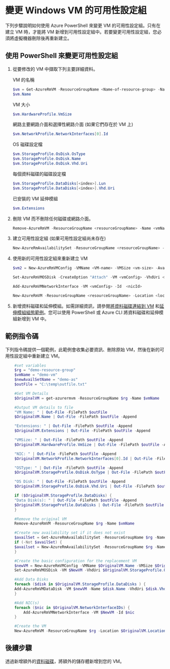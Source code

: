 <properties
	pageTitle="變更 VM 可用性設定組 | Microsoft Azure"
	description="了解如何使用 Azure PowerShell 和 Resource Manager 部署模型來變更虛擬機器的可用性設定組。"
	keywords=""
	services="virtual-machines-windows"
	documentationCenter=""
	authors="Drewm3"
	manager="timlt"
	editor=""
	tags="azure-resource-manager"/>
<tags
	ms.service="virtual-machines-windows"
	ms.workload="infrastructure-services"
	ms.tgt_pltfrm="vm-windows"
	ms.devlang="na"
	ms.topic="article"
	ms.date="09/15/2016"
	ms.author="drewm"/>



# 變更 Windows VM 的可用性設定組

下列步驟說明如何使用 Azure PowerShell 來變更 VM 的可用性設定組。只有在建立 VM 時，才能將 VM 新增到可用性設定組中。若要變更可用性設定組，您必須將虛擬機器刪除後再重新建立。

## 使用 PowerShell 來變更可用性設定組

1. 從要修改的 VM 中擷取下列主要詳細資料。

	VM 的名稱
	
	```powershell
	$vm = Get-AzureRmVM -ResourceGroupName <Name-of-resource-group> -Name <name-of-VM>
	$vm.Name
	```
 
	VM 大小
	
	```powershell
	$vm.HardwareProfile.VmSize
	```

	網路主要網路介面和選擇性網路介面 (如果它們存在於 VM 上)
	
	```powershell
	$vm.NetworkProfile.NetworkInterfaces[0].Id
	```

	OS 磁碟設定檔

	```powershell
	$vm.StorageProfile.OsDisk.OsType
	$vm.StorageProfile.OsDisk.Name
	$vm.StorageProfile.OsDisk.Vhd.Uri
	```

	每個資料磁碟的磁碟設定檔
	
	```powershell
	$vm.StorageProfile.DataDisks[<index>].Lun
	$vm.StorageProfile.DataDisks[<index>].Vhd.Uri
	```

	已安裝的 VM 延伸模組
	
	```powershell
	$vm.Extensions
	```

2. 刪除 VM 而不刪除任何磁碟或網路介面。

	```powershell
	Remove-AzureRmVM -ResourceGroupName <resourceGroupName> -Name <vmName> 
	```

3. 建立可用性設定組 (如果可用性設定組尚未存在)

	```powershell
	New-AzureRmAvailabilitySet -ResourceGroupName <resourceGroupName> -Name <availabilitySetName> -Location "<location>" 
	```

4. 使用新的可用性設定組來重新建立 VM

	```powershell
	$vm2 = New-AzureRmVMConfig -VMName <VM-name> -VMSize <vm-size> -AvailabilitySetId <availability-set-id>

	Set-AzureRmVMOSDisk -CreateOption "Attach" -VM <vmConfig> -VhdUri <osDiskURI> -Name <osDiskName> [-Windows | -Linux]

	Add-AzureRmVMNetworkInterface -VM <vmConfig> -Id  <nicId> 

	New-AzureRmVM -ResourceGroupName <resourceGroupName> -Location <location> -VM <vmConfig>
	``` 

5. 新增資料磁碟和延伸模組。如需詳細資訊，請參閱[將資料磁碟連結到 VM](virtual-machines-windows-attach-disk-portal.md) 和[延伸模組組態範例](virtual-machines-windows-extensions-configuration-samples.md)。您可以使用 PowerShell 或 Azure CLI 將資料磁碟和延伸模組新增到 VM 中。

## 範例指令碼

下列指令碼提供一個範例，此範例會收集必要資訊、刪除原始 VM，然後在新的可用性設定組中重新建立 VM。

```powershell
	#set variables
	$rg = "demo-resource-group"
	$vmName = "demo-vm"
	$newAvailSetName = "demo-as"
	$outFile = "C:\temp\outfile.txt"

	#Get VM Details
	$OriginalVM = get-azurermvm -ResourceGroupName $rg -Name $vmName

	#Output VM details to file
	"VM Name: " | Out-File -FilePath $outFile 
	$OriginalVM.Name | Out-File -FilePath $outFile -Append

	"Extensions: " | Out-File -FilePath $outFile -Append
	$OriginalVM.Extensions | Out-File -FilePath $outFile -Append

	"VMSize: " | Out-File -FilePath $outFile -Append
	$OriginalVM.HardwareProfile.VmSize | Out-File -FilePath $outFile -Append

	"NIC: " | Out-File -FilePath $outFile -Append
	$OriginalVM.NetworkProfile.NetworkInterfaces[0].Id | Out-File -FilePath $outFile -Append

	"OSType: " | Out-File -FilePath $outFile -Append
	$OriginalVM.StorageProfile.OsDisk.OsType | Out-File -FilePath $outFile -Append

	"OS Disk: " | Out-File -FilePath $outFile -Append
	$OriginalVM.StorageProfile.OsDisk.Vhd.Uri | Out-File -FilePath $outFile -Append

	if ($OriginalVM.StorageProfile.DataDisks) {
    "Data Disk(s): " | Out-File -FilePath $outFile -Append
    $OriginalVM.StorageProfile.DataDisks | Out-File -FilePath $outFile -Append
	}

	#Remove the original VM
	Remove-AzureRmVM -ResourceGroupName $rg -Name $vmName

	#Create new availability set if it does not exist
	$availSet = Get-AzureRmAvailabilitySet -ResourceGroupName $rg -Name $newAvailSetName -ErrorAction Ignore
	if (-Not $availSet) {
    $availset = New-AzureRmAvailabilitySet -ResourceGroupName $rg -Name $newAvailSetName -Location $OriginalVM.Location
	}

	#Create the basic configuration for the replacement VM
	$newVM = New-AzureRmVMConfig -VMName $OriginalVM.Name -VMSize $OriginalVM.HardwareProfile.VmSize -AvailabilitySetId $availSet.Id
	Set-AzureRmVMOSDisk -VM $NewVM -VhdUri $OriginalVM.StorageProfile.OsDisk.Vhd.Uri  -Name $OriginalVM.Name -CreateOption Attach -Windows

	#Add Data Disks
	foreach ($disk in $OriginalVM.StorageProfile.DataDisks ) { 
    Add-AzureRmVMDataDisk -VM $newVM -Name $disk.Name -VhdUri $disk.Vhd.Uri -Caching $disk.Caching -Lun $disk.Lun -CreateOption Attach -DiskSizeInGB $disk.DiskSizeGB
	}

	#Add NIC(s)
	foreach ($nic in $OriginalVM.NetworkInterfaceIDs) {
		Add-AzureRmVMNetworkInterface -VM $NewVM -Id $nic
	}

	#Create the VM
	New-AzureRmVM -ResourceGroupName $rg -Location $OriginalVM.Location -VM $NewVM -DisableBginfoExtension
```

## 後續步驟

透過新增額外的[資料磁碟](virtual-machines-windows-attach-disk-portal.md)，將額外的儲存體新增到您的 VM。

<!---HONumber=AcomDC_0921_2016-->